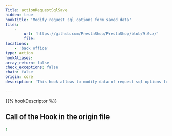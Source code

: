 ```yaml
---
Title: actionRequestSqlSave
hidden: true
hookTitle: 'Modify request sql options form saved data'
files:
    -
        url: 'https://github.com/PrestaShop/PrestaShop/blob/9.0.x/'
        file: 
locations:
    - 'back office'
type: action
hookAliases: 
array_return: false
check_exceptions: false
chain: false
origin: core
description: 'This hook allows to modify data of request sql options form after it was saved'

---
```


{{% hookDescriptor %}}

## Call of the Hook in the origin file

```php
;
```
